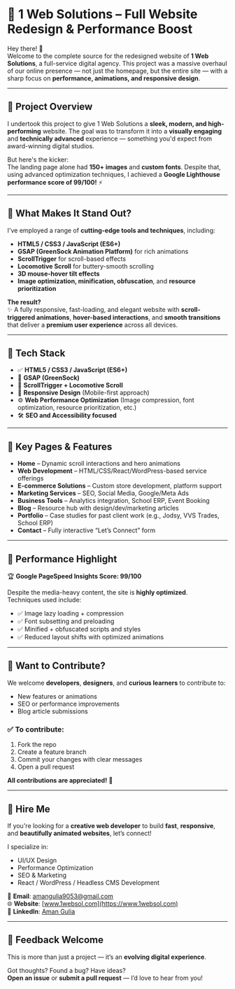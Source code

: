 # 🚀 **1 Web Solutions – Full Website Redesign & Performance Boost**

Hey there! 👋  
Welcome to the complete source for the redesigned website of **1 Web Solutions**, a full-service digital agency. This project was a massive overhaul of our online presence — not just the homepage, but the entire site — with a sharp focus on **performance, animations, and responsive design**.

---

## 🎯 **Project Overview**

I undertook this project to give 1 Web Solutions a **sleek, modern, and high-performing** website. The goal was to transform it into a **visually engaging** and **technically advanced** experience — something you'd expect from award-winning digital studios.

But here's the kicker:  
The landing page alone had **150+ images** and **custom fonts**. Despite that, using advanced optimization techniques, I achieved a **Google Lighthouse performance score of 99/100!** ⚡️

---

## 🌟 **What Makes It Stand Out?**

I've employed a range of **cutting-edge tools and techniques**, including:

- **HTML5 / CSS3 / JavaScript (ES6+)**
- **GSAP (GreenSock Animation Platform)** for rich animations
- **ScrollTrigger** for scroll-based effects
- **Locomotive Scroll** for buttery-smooth scrolling
- **3D mouse-hover tilt effects**
- **Image optimization, minification, obfuscation**, and **resource prioritization**

**The result?**  
✨ A fully responsive, fast-loading, and elegant website with **scroll-triggered animations**, **hover-based interactions**, and **smooth transitions** that deliver a **premium user experience** across all devices.

---

## 🧩 **Tech Stack**

- ✅ **HTML5 / CSS3 / JavaScript (ES6+)**
- 🎨 **GSAP (GreenSock)**
- 🔄 **ScrollTrigger + Locomotive Scroll**
- 📱 **Responsive Design** (Mobile-first approach)
- ⚙️ **Web Performance Optimization** (Image compression, font optimization, resource prioritization, etc.)
- 🛠️ **SEO and Accessibility focused**

---

## 📄 **Key Pages & Features**

- **Home** – Dynamic scroll interactions and hero animations  
- **Web Development** – HTML/CSS/React/WordPress-based service offerings  
- **E-commerce Solutions** – Custom store development, platform support  
- **Marketing Services** – SEO, Social Media, Google/Meta Ads  
- **Business Tools** – Analytics integration, School ERP, Event Booking  
- **Blog** – Resource hub with design/dev/marketing articles  
- **Portfolio** – Case studies for past client work (e.g., Jodsy, VVS Trades, School ERP)  
- **Contact** – Fully interactive “Let’s Connect” form  

---

## 🔧 **Performance Highlight**

🏆 **Google PageSpeed Insights Score: 99/100**

Despite the media-heavy content, the site is **highly optimized**.  
Techniques used include:

- ✅ Image lazy loading + compression  
- ✅ Font subsetting and preloading  
- ✅ Minified + obfuscated scripts and styles  
- ✅ Reduced layout shifts with optimized animations  

---

## 🤝 **Want to Contribute?**

We welcome **developers**, **designers**, and **curious learners** to contribute to:

- New features or animations  
- SEO or performance improvements  
- Blog article submissions  

### ✅ To contribute:
1. Fork the repo  
2. Create a feature branch  
3. Commit your changes with clear messages  
4. Open a pull request  

**All contributions are appreciated!** 🙌

---

## 💼 **Hire Me**

If you're looking for a **creative web developer** to build **fast**, **responsive**, and **beautifully animated websites**, let’s connect!

I specialize in:

- UI/UX Design  
- Performance Optimization  
- SEO & Marketing  
- React / WordPress / Headless CMS Development  

📧 **Email**: [amangulia9053@gmail.com](mailto:amangulia9053@gmail.com)  
🌐 **Website**: [www.1websol.com](https://www.1websol.com)  
🔗 **LinkedIn**: [Aman Gulia](https://www.linkedin.com/in/aman-gulia-4610)

---

## 💬 **Feedback Welcome**

This is more than just a project — it’s an **evolving digital experience**.

Got thoughts? Found a bug? Have ideas?  
**Open an issue** or **submit a pull request** — I’d love to hear from you!
